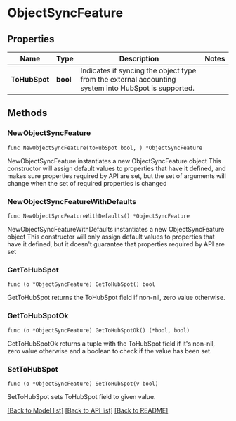 # ObjectSyncFeature

## Properties

Name | Type | Description | Notes
------------ | ------------- | ------------- | -------------
**ToHubSpot** | **bool** | Indicates if syncing the object type from the external accounting system into HubSpot is supported. | 

## Methods

### NewObjectSyncFeature

`func NewObjectSyncFeature(toHubSpot bool, ) *ObjectSyncFeature`

NewObjectSyncFeature instantiates a new ObjectSyncFeature object
This constructor will assign default values to properties that have it defined,
and makes sure properties required by API are set, but the set of arguments
will change when the set of required properties is changed

### NewObjectSyncFeatureWithDefaults

`func NewObjectSyncFeatureWithDefaults() *ObjectSyncFeature`

NewObjectSyncFeatureWithDefaults instantiates a new ObjectSyncFeature object
This constructor will only assign default values to properties that have it defined,
but it doesn't guarantee that properties required by API are set

### GetToHubSpot

`func (o *ObjectSyncFeature) GetToHubSpot() bool`

GetToHubSpot returns the ToHubSpot field if non-nil, zero value otherwise.

### GetToHubSpotOk

`func (o *ObjectSyncFeature) GetToHubSpotOk() (*bool, bool)`

GetToHubSpotOk returns a tuple with the ToHubSpot field if it's non-nil, zero value otherwise
and a boolean to check if the value has been set.

### SetToHubSpot

`func (o *ObjectSyncFeature) SetToHubSpot(v bool)`

SetToHubSpot sets ToHubSpot field to given value.



[[Back to Model list]](../README.md#documentation-for-models) [[Back to API list]](../README.md#documentation-for-api-endpoints) [[Back to README]](../README.md)


